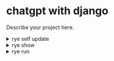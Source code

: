 # chatgpt with django

Describe your project here.

<details>
<summary>rye self update</summary>

``` PowerShell
> rye self update
Updating to latest
Checking checksum
Updated!

rye 0.9.0
commit: 0.9.0 (4fe886c47 2023-06-21)
platform: windows (x86_64)
self-python: cpython@3.11
symlink support: true
```

</details>

<details>
<summary>rye show</summary>

``` PowerShell
> cd path\to\Python\django\ChatGPT
> rye show
project: chatgpt
path: C:\Users\nagar\Development\Python\django\ChatGPT
venv: C:\Users\nagar\Development\Python\django\ChatGPT\.venv
target python: 3.8
venv python: cpython@3.11.3
PS C:\Users\nagar\Development\Python\django\ChatGPT> rye pin 3.11
pinned 3.11.3 in C:\Users\nagar\Development\Python\django\ChatGPT\.python-version
```

</details>

<details>
<summary>rye run</summary>

show all commands

``` PwerShell
> rye run --list
black
blackd
django-admin
dmypy
isort
isort-identify-imports
mypy
mypyc
normalizer
openai
pydoc
python
pythonw
sqlformat
stubgen
stubtest
tqdm
```

create django project

``` PowerShell
> rye run django-admin startproject chatbot_with_gpt
```

create django app

``` PowerShell
> cd path\to\Python\django\ChatGPT\chatbot_with_gpt
> rye run python manage.py startapp chatbot
```

run server

``` PowerShell
> rye run python manage.py runserver
```

</details>
